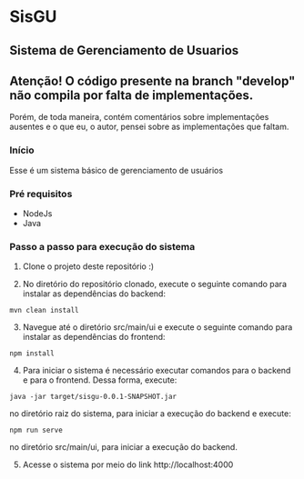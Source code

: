 # SisGU #
## Sistema de Gerenciamento de Usuarios ##

## Atenção! O código presente na branch "develop" não compila por falta de implementações. ##
Porém, de toda maneira, contém comentários sobre implementações ausentes e o que eu, o autor, pensei
sobre as implementações que faltam.

### Início ###
Esse é um sistema básico de gerenciamento de usuários

### Pré requisitos ###
- NodeJs
- Java

### Passo a passo para execução do sistema ###
1. Clone o projeto deste repositório :)

2. No diretório do repositório clonado, execute o seguinte comando para instalar as dependências do backend:
```
mvn clean install
```

3. Navegue até o diretório src/main/ui e execute o seguinte comando para instalar as dependências do frontend:
```
npm install
```

4. Para iniciar o sistema é necessário executar comandos para o backend e para o frontend. Dessa forma, execute:
```
java -jar target/sisgu-0.0.1-SNAPSHOT.jar
````
no diretório raiz do sistema, para iniciar a execução do backend e execute:
```
npm run serve
```
no diretório src/main/ui, para iniciar a execução do backend.

5. Acesse o sistema por meio do link http://localhost:4000

